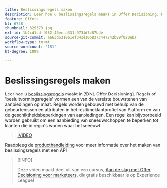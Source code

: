 ```yaml
---
title: Beslissingsregels maken
description: Leer hoe u beslissingsregels maakt in Offer Decisioning. Regels zijn een van de vereiste bouwstenen van aanbiedingen op maat.
feature: Offers
kt: 6738
thumbnail: 329373.jpg
exl-id: 1b4cd1cd-f082-46ec-a331-9733d7c87bde
source-git-commit: a663d531061ef343d10b837c447242b89f020eba
workflow-type: tm+mt
source-wordcount: '151'
ht-degree: 100%

---
```


# Beslissingsregels maken

Leer hoe u [beslissingsregels](https://experienceleague.adobe.com/docs/journey-optimizer/using/offer-decisioniong/create-components/creating-decision-rules.html?lang=nl) maakt in [!DNL Offer Decisioning]. Regels of &#39;besluitvormingsregels&#39; vormen een van de vereiste bouwstenen van aanbiedingen op maat. Regels worden gebouwd met behulp van de gebeurtenissen en attributen in het realtimeklantprofiel van Platform en van de geschiktheidsbeperkingen van aanbiedingen. Een regel kan bijvoorbeeld worden gebruikt om een aanbieding van sneeuwschoppen te beperken tot klanten die in regio&#39;s wonen waar het sneeuwt.

>[!VIDEO](https://video.tv.adobe.com/v/329373?quality=12&learn=on)

Raadpleeg de [producthandleiding](https://experienceleague.adobe.com/docs/journey-optimizer/using/offer-decisioniong/api-reference/offers-api/decision-rules/create.html?lang=nl) voor meer informatie over het maken van beslissingsregels met een API

>[!INFO]
>
> Deze video maakt deel uit van een cursus, [Aan de slag met Offer Decisioning voor marketeers](https://experienceleague.adobe.com/?recommended=ExperiencePlatform-U-1-2020.1.offerdecisioning), die gratis beschikbaar is op Experience League!
